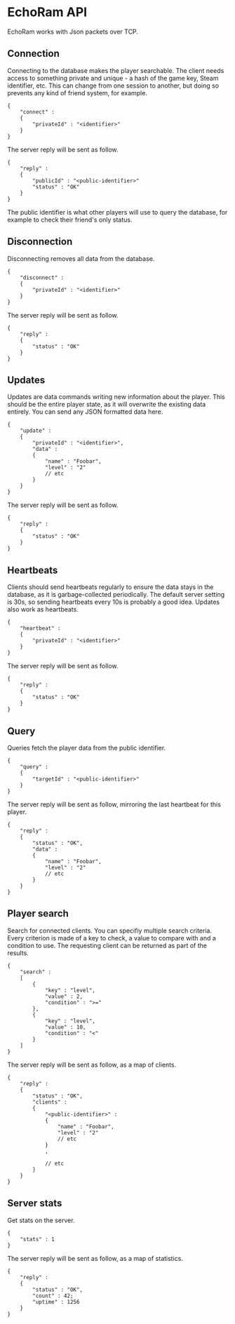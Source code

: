  # EchoRam API

EchoRam works with Json packets over TCP. 

## Connection

Connecting to the database makes the player searchable. The client needs access to something private and unique - a hash of the game key, Steam identifier, etc. This can change from one session to another, but doing so prevents any kind of friend system, for example.

```
{
	"connect" :
	{
		"privateId" : "<identifier>"
	}
}
```

The server reply will be sent as follow.

```
{
	"reply" :
	{
		"publicId" : "<public-identifier>"
		"status" : "OK"
	}
}
```

The public identifier is what other players will use to query the database, for example to check their friend's only status.

## Disconnection

Disconnecting removes all data from the database. 

```
{
	"disconnect" :
	{
		"privateId" : "<identifier>"
	}
}
```

The server reply will be sent as follow.

```
{
	"reply" :
	{
		"status" : "OK"
	}
}
```

## Updates

Updates are data commands writing new information about the player. This should be the entire player state, as it will overwrite the existing data entirely. You can send any JSON formatted data here.

```
{
	"update" :
	{
		"privateId" : "<identifier>",
		"data" :
		{
			"name" : "Foobar",
			"level" : "2"
			// etc
		}
	}
}
```

The server reply will be sent as follow.

```
{
	"reply" :
	{
		"status" : "OK"
	}
}
```

## Heartbeats

Clients should send heartbeats regularly to ensure the data stays in the database, as it is garbage-collected periodically. The default server setting is 30s, so sending heartbeats every 10s is probably a good idea. Updates also work as heartbeats.

```
{
	"heartbeat" :
	{
		"privateId" : "<identifier>"
	}
}
```

The server reply will be sent as follow.

```
{
	"reply" :
	{
		"status" : "OK"
	}
}
```

## Query

Queries fetch the player data from the public identifier.

```
{
	"query" :
	{
		"targetId" : "<public-identifier>"
	}
}
```

The server reply will be sent as follow, mirroring the last heartbeat for this player.

```
{
	"reply" :
	{
		"status" : "OK",
		"data" : 
		{
			"name" : "Foobar",
			"level" : "2"
			// etc
		}
	}
}
```

## Player search

Search for connected clients. You can specifiy multiple search criteria. Every criterion is made of a key to check, a value to compare with and a condition to use. The requesting client can be returned as part of the results.

```
{
	"search" :
	[
		{
			"key" : "level",
			"value" : 2,
			"condition" : ">="
		},
		{
			"key" : "level",
			"value" : 10,
			"condition" : "<"
		}
	]
}
```

The server reply will be sent as follow, as a map of clients.

```
{
	"reply" :
	{
        "status" : "OK",
        "clients" :
        {
			"<public-identifier>" : 
			{
				"name" : "Foobar",
				"level" : "2"
				// etc
			}
			,

			// etc
        }
	}
}
```

## Server stats

Get stats on the server.

```
{
	"stats" : 1
}
```

The server reply will be sent as follow, as a map of statistics.

```
{
	"reply" :
	{
		"status" : "OK",
		"count" : 42;
		"uptime" : 1256
	}
}
```
